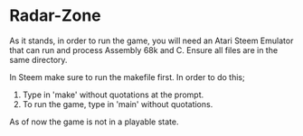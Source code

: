 # Radar-Zone

As it stands, in order to run the game, you will need an Atari Steem Emulator that can run and process Assembly 68k and C. 
Ensure all files are in the same directory. 

In Steem make sure to run the makefile first.
In order to do this; 
1. Type in 'make' without quotations at the prompt.
2. To run the game, type in 'main' without quotations.

As of now the game is not in a playable state. 
